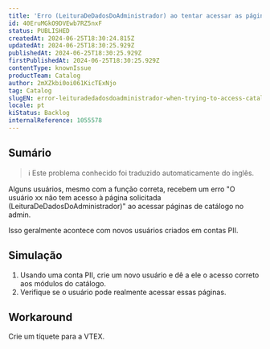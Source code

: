 ```yaml
---
title: 'Erro (LeituraDeDadosDoAdministrador) ao tentar acessar as páginas do catálogo no admin'
id: 40EruMGkO9DVEwb7RZ5nxF
status: PUBLISHED
createdAt: 2024-06-25T18:30:24.815Z
updatedAt: 2024-06-25T18:30:25.929Z
publishedAt: 2024-06-25T18:30:25.929Z
firstPublishedAt: 2024-06-25T18:30:25.929Z
contentType: knownIssue
productTeam: Catalog
author: 2mXZkbi0oi061KicTExNjo
tag: Catalog
slugEN: error-leituradedadosdoadministrador-when-trying-to-access-catalog-pages-on-admin
locale: pt
kiStatus: Backlog
internalReference: 1055578
---
```


## Sumário

>ℹ️ Este problema conhecido foi traduzido automaticamente do inglês.


Alguns usuários, mesmo com a função correta, recebem um erro "O usuário xx não tem acesso à página solicitada (LeituraDeDadosDoAdministrador)" ao acessar páginas de catálogo no admin.

Isso geralmente acontece com novos usuários criados em contas PII.

## Simulação



1. Usando uma conta PII, crie um novo usuário e dê a ele o acesso correto aos módulos do catálogo.
2. Verifique se o usuário pode realmente acessar essas páginas.



## Workaround


Crie um tíquete para a VTEX.





